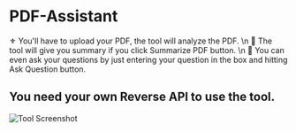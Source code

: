 # PDF-Assistant
⚜️ You'll have to upload your PDF, the tool will analyze the PDF. \n
🎈 The tool will give you summary if you click Summarize PDF button. \n
🔮 You can even ask your questions by just entering your question in the box and hitting Ask Question button.

## You need your own Reverse API to use the tool.

![Tool Screenshot](https://envs.sh/qhb.jpg)
